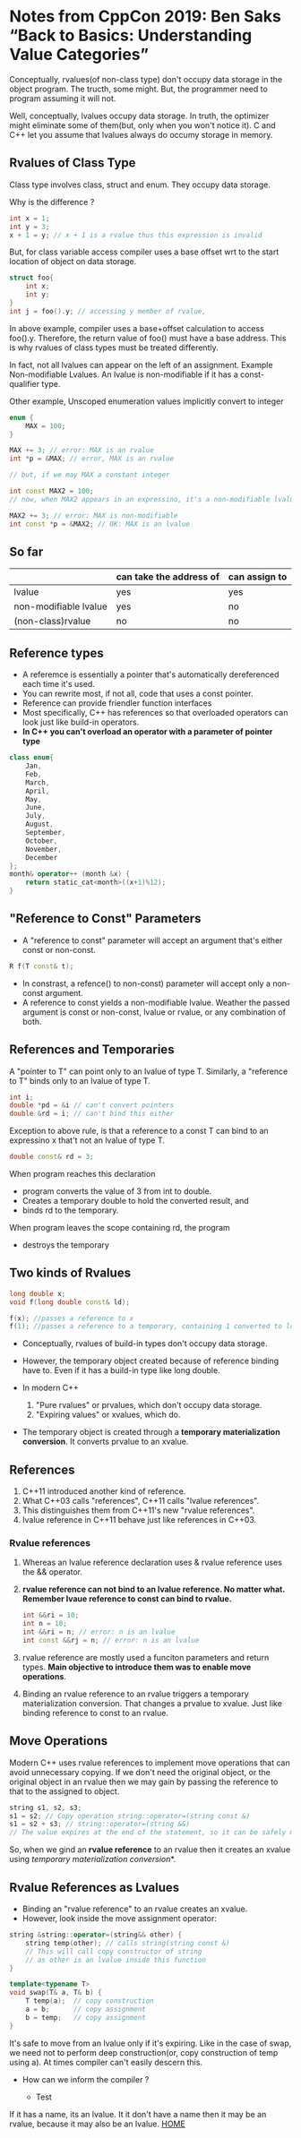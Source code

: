 # Notes from CppCon 2019: Ben Saks “Back to Basics: Understanding Value Categories”

Conceptually, rvalues(of non-class type) don't occupy data storage in the object program. The tructh, some might. But, the programmer need to program assuming it will not.

Well, conceptually, lvalues occupy data storage. In truth, the optimizer might eliminate some of them(but, only when you won't notice it). C and C++ let you assume that lvalues always do occumy storage in memory.

## Rvalues of Class Type

Class type involves class, struct and enum. They occupy data storage.

Why is the difference ?

```cpp
int x = 1;
int y = 3;
x + 1 = y; // x + 1 is a rvalue thus this expression is invalid
```

But, for class variable access compiler uses a base offset wrt to the start location of object on data storage.

```cpp
struct foo{
    int x;
    int y;
}
int j = foo().y; // accessing y member of rvalue,
```

In above example, compiler uses a base+offset calculation to access foo().y. Therefore, the return value of foo() must have a base address. This is why rvalues of class types must be treated differently.

In fact, not all lvalues can appear on the left of an assignment. Example Non-modifiable Lvalues. An lvalue is non-modifiable if it has a const-qualifier type.

Other example,
Unscoped enumeration values implicitly convert to integer

```cpp
enum {
    MAX = 100;
}

MAX += 3; // error: MAX is an rvalue
int *p = &MAX; // error, MAX is an rvalue

// but, if we may MAX a constant integer

int const MAX2 = 100;
// now, when MAX2 appears in an expressino, it's a non-modifiable lvalue

MAX2 += 3; // error: MAX is non-modifiable
int const *p = &MAX2; // OK: MAX is an lvalue
```

## So far

|          | can take the address of | can assign to |
-----------| ------------------------| --------------
lvalue|yes|yes
non-modifiable lvalue|yes|no
(non-class)rvalue|no|no

## Reference types

- A referemce is essentially a pointer that's automatically dereferenced each time it's used.
- You can rewrite most, if not all, code that uses a const pointer.
- Reference can provide friendler function interfaces
- Most specifically, C++ has references so that overloaded operators can look just like build-in operators.
- **In C++ you can't overload an operator with a parameter of pointer type**

```cpp
class enum{
    Jan,
    Feb,
    March,
    April,
    May,
    June,
    July,
    August,
    September,
    October,
    November,
    December
};
month& operator++ (month &x) {
    return static_cat<month>((x+1)%12);
}
```

## "Reference to Const" Parameters

- A "reference to const" parameter will accept an argument that's either const or non-const.

```cpp
R f(T const& t);
```

- In constrast, a refence() to non-const) parameter will accept only a non-const argument.
- A reference to const yields a non-modifiable lvalue. Weather the passed argument is const or non-const, lvalue or rvalue, or any combination of both.

## References and Temporaries

A "pointer to T" can point only to an lvalue of type T. Similarly, a "reference to T" binds only to an lvalue of type T.

```cpp
int i;
double *pd = &i // can't convert pointers
double &rd = i; // can't bind this either
```

Exception to above rule, is that a reference to a const T can bind to an expressino x that't not an lvalue of type T.

```cpp
double const& rd = 3;
```

When program reaches this declaration

- program converts the value of 3 from int to double.
- Creates a temporary double to hold the converted result, and
- binds rd to the temporary.

When program leaves the scope containing rd, the program

- destroys the temporary

## Two kinds of Rvalues

```cpp
long double x;
void f(long double const& ld);

f(x); //passes a reference to x
f(1); //passes a reference to a temporary, containing 1 converted to long double
```

- Conceptually, rvalues of build-in types don't occupy data storage.
- However, the temporary object created because of reference binding have to. Even if it has a build-in type like long double.

- In modern C++

  1. "Pure rvalues" or prvalues, which don't occupy data storage.
  2. "Expiring values" or xvalues, which do.

- The temporary object is created through a **temporary materialization conversion**. It converts prvalue to an xvalue.

## References

1. C++11 introduced another kind of reference.
2. What C++03 calls "references", C++11 calls "lvalue references".
3. This distinguishes them from C++11's new "rvalue references".
4. lvalue reference in C++11 behave just like references in C++03.

### Rvalue references

1. Whereas an lvalue reference declaration uses & rvalue reference uses the && operator.
2. **rvalue reference can not bind to an lvalue reference. No matter what. Remember lvaue reference to const can bind to rvalue.**

    ```cpp
    int &&ri = 10;
    int n = 10;
    int &&ri = n; // error: n is an lvalue
    int const &&rj = n; // error: n is an lvalue
    ```

3. rvalue reference are mostly used a funciton parameters and return types. **Main objective to introduce them was to enable move operations**.
4. Binding an rvalue reference to an rvalue triggers a temporary materialization conversion. That changes a prvalue to xvalue. Just like binding reference to const to an rvalue.

## Move Operations

Modern C++ uses rvalue references to implement move operations that can avoid unnecessary copying. If we don't need the original object, or the original object in an rvalue then we may gain by passing the reference to that to the assigned to object.

```cpp
string s1, s2, s3;
s1 = s2; // Copy operation string::operator=(string const &)
s1 = s2 + s3; // string::operator=(string &&)
// The value expires at the end of the statement, so it can be safely moved
```

So, when we gind an **rvalue reference** to an rvalue then it creates an xvalue using *temporary materialization conversion**.

## Rvalue References as Lvalues

- Binding an "rvalue reference" to an rvalue creates an xvalue.
- However, look inside the move assignment operator:

```cpp
string &string::operator=(string&& other) {
    string temp(other); // calls string(string const &)
    // This will call copy constructor of string 
    // as other is an lvalue inside this function
}

template<typename T>
void swap(T& a, T& b) {
    T temp(a);  // copy construction
    a = b;      // copy assignment
    b = temp;   // copy assignment 
}
```

It's safe to move from an lvalue only if it's expiring. Like in the case of swap, we need not to perform deep construction(or, copy construction of temp using a). At times compiler can't easily descern this.

- How can we inform the compiler ?
  
  - Test 

If it has a name, its an lvalue. It it don't have a name then it may be an rvalue, because it may also be an lvalue.
[HOME](../README.md)
